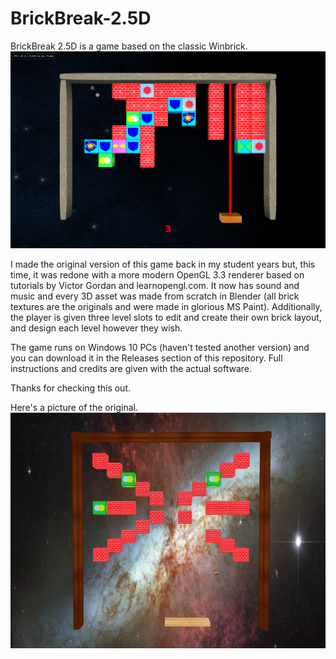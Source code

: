 # BrickBreak-2.5D

BrickBreak 2.5D is a game based on the classic Winbrick.
![Gameplay image.](./Assets/Screenshots/gameplay.png "The game")

I made the original version of this game back in my student years but, this time, it was redone with a more modern OpenGL 3.3 renderer based on tutorials by Victor Gordan and learnopengl.com. It now has sound and music and every 3D asset was made from scratch in Blender (all brick textures are the originals and were made in glorious MS Paint). Additionally, the player is given three level slots to edit and create their own brick layout, and design each level however they wish.

The game runs on Windows 10 PCs (haven't tested another version) and you can download it in the Releases section of this repository. Full instructions and credits are given with the actual software.

Thanks for checking this out.

Here's a picture of the original.
![Original gameplay image.](./Assets/Screenshots/original.png "The original game")
